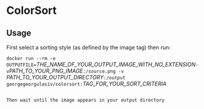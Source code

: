 
# ColorSort

## Usage

First select a sorting style (as defined by the image tag) then run:


`docker run --rm -e OUTPUTFILE=`*THE_NAME_OF_YOUR_OUTPUT_IMAGE_WITH_NO_EXTENSION*` -v `*PATH_TO_YOUR_PNG_IMAGE*`:/source.png -v `*PATH_TO_YOUR_OUTPUT_DIRECTORY*`:/output georgegeorgulasiv/colorsort:`*TAG_FOR_YOUR_SORT_CRITERIA*
```

Then wait until the image appears in your output directory